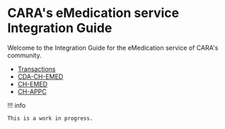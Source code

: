 # CARA's eMedication service Integration Guide

Welcome to the Integration Guide for the eMedication service of CARA's community.

- [Transactions](transactions/index.md)
- [CDA-CH-EMED](cdachemed/index.md)
- [CH-EMED](chemed/index.md)
- [CH-APPC](chappc/index.md)

!!! info

    This is a work in progress.
